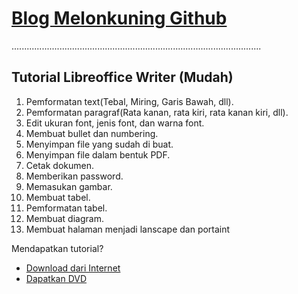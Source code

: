 # [Blog Melonkuning Github](https://kuriyantoadi.github.io/melonkuning/)
...................................................................................................

## Tutorial Libreoffice Writer (Mudah)

1. Pemformatan text(Tebal, Miring, Garis Bawah, dll).
2. Pemformatan paragraf(Rata kanan, rata kiri, rata kanan kiri, dll).
3. Edit ukuran font, jenis font, dan warna font.
4. Membuat bullet dan numbering.
5. Menyimpan file yang sudah di buat.
6. Menyimpan file dalam bentuk PDF.
7. Cetak dokumen.
8. Memberikan password.
9. Memasukan gambar.
10. Membuat tabel.
11. Pemformatan tabel.
12. Membuat diagram.
13. Membuat halaman menjadi lanscape dan portaint

Mendapatkan tutorial?
- [Download dari Internet](https://kuriyantoadi.github.io/melonkuning/libreoffice-writer-mudah/unduh)
- [Dapatkan DVD](https://kuriyantoadi.github.io/melonkuning/libreoffice-writer-mudah/dvd)

